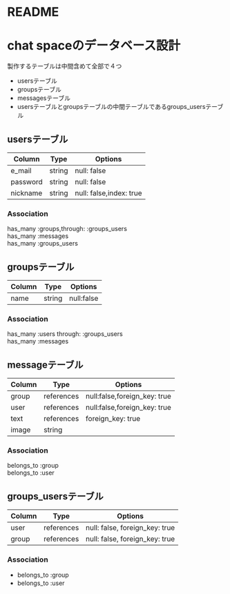 # README

# chat spaceのデータベース設計

製作するテーブルは中間含めて全部で４つ  
* usersテーブル
* groupsテーブル
* messagesテーブル
* usersテーブルとgroupsテーブルの中間テーブルであるgroups_usersテーブル



## usersテーブル
|Column|Type|Options|
|------|----|-------|
|e_mail|string|null: false|
|password|string|null: false|
|nickname|string|null: false,index: true|

### Association
has_many :groups,through: :groups_users  
has_many :messages  
has_many :groups_users



## groupsテーブル

|Column|Type|Options|
|------|----|-------|
|name|string|null:false

### Association
has_many :users through: :groups_users  
has_many :messages



## messageテーブル

|Column|Type|Options|
|------|----|-------|
|group|references|null:false,foreign_key: true|
|user|references|null:false,foreign_key: true|
|text|references|foreign_key: true|
|image|string||  

### Association
belongs_to :group  
belongs_to :user




## groups_usersテーブル

|Column|Type|Options|
|------|----|-------|
|user|references|null: false, foreign_key: true|
|group|references|null: false, foreign_key: true|

### Association
- belongs_to :group
- belongs_to :user　　
